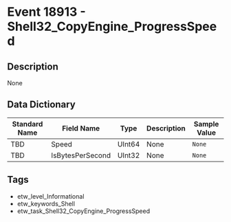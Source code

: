 # Event 18913 - Shell32_CopyEngine_ProgressSpeed

## Description
None

## Data Dictionary
|Standard Name|Field Name|Type|Description|Sample Value|
|---|---|---|---|---|
|TBD|Speed|UInt64|None|`None`|
|TBD|IsBytesPerSecond|UInt32|None|`None`|

## Tags
* etw_level_Informational
* etw_keywords_Shell
* etw_task_Shell32_CopyEngine_ProgressSpeed